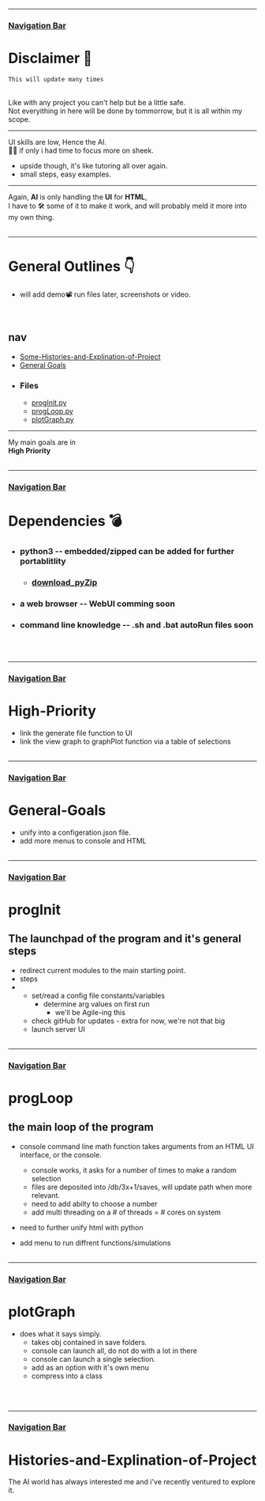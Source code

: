 ***

### [Navigation Bar](#nav)
# Disclaimer 🤚️ 
    This will update many times
<br>
Like with any project you can't help but be a little safe.<br>
Not everyithing in here will be done by tommorrow, but it is all within my scope.
<br>

***
UI skills are low, Hence the AI.<br>
😮‍💨️ if only i had time to focus more on sheek.
- upside though, it's like tutoring all over again.
- small steps, easy examples.

***
Again, <strong>AI</strong> is only handling the <strong>UI</strong> for <strong>HTML</strong>,<br>
I have to 🛠️ some of it to make it work, and will probably meld it more into my own thing.
<br><br>

***
# General Outlines 👇️

- will add demo📽️ run files later, screenshots or video.

<br>

## nav
- [Some-Histories-and-Explination-of-Project](#histories-and-explination-of-project) 
- [General Goals](#General-Goals)
- ### Files
  - [progInit.py](#proginit)
  - [progLoop.py](#progloop)
  - [plotGraph.py](#plotgraph)
***
My main goals are in   
<strong>High Priority</strong>
<br><br>
***

### [Navigation Bar](#nav)

# Dependencies 💣️
- ### python3 -- embedded/zipped can be added for further portablitlity
  - ### [download_pyZip](./langs/python-3.10.8-embed-amd64.zip)
- ### a web browser -- WebUI comming soon
- ### command line knowledge -- .sh and .bat autoRun files soon


<br><br>
***

### [Navigation Bar](#nav)

# High-Priority 
- link the generate file function to UI
- link the view graph to graphPlot function via a table of selections
<br><br>
***

### [Navigation Bar](#nav)

# General-Goals
- unify into a configeration.json file.
- add more menus to console and HTML
<br><br>
***

### [Navigation Bar](#nav)

# progInit
## The launchpad of the program and it's general steps
- redirect current modules to the main starting point.
- steps
- - set/read a config file constants/variables
    - determine arg values on first run
      - we'll be Agile-ing this
  - check gitHub for updates - extra for now, we're not that big
  - launch server UI
<br><br>
***

### [Navigation Bar](#nav)

# progLoop
## the main loop of the program
- console command line math function takes arguments from an HTML UI interface, or the console.
  - console works, it asks for a number of times to make a random selection
  - files are deposited into /db/3x+1/saves, will update path when more relevant.
  - need to add abilty to choose a number
  - add multi threading on a # of threads = # cores on system
  
 - need to further unify html with python
 - add menu to run diffrent functions/simulations
<br><br>
***

### [Navigation Bar](#nav)
# plotGraph
- does what it says simply.
  - takes obj contained in save folders.
  - console can launch all, do not do with a lot in there
  - console can launch a single selection.
  - add as an option with it's own menu
  - compress into a class


<br><br>
***

### [Navigation Bar](#nav)

# Histories-and-Explination-of-Project
The AI world has always interested me and i've recently ventured to explore it.

</body>


